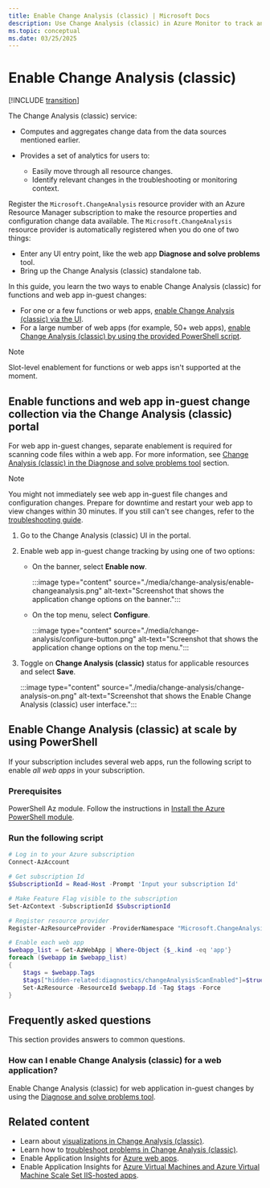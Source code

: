 ```yaml
---
title: Enable Change Analysis (classic) | Microsoft Docs
description: Use Change Analysis (classic) in Azure Monitor to track and troubleshoot issues on your live site.
ms.topic: conceptual
ms.date: 03/25/2025
---
```


# Enable Change Analysis (classic)

[!INCLUDE [transition](includes/change-analysis-is-moving.md)]

The Change Analysis (classic) service:

- Computes and aggregates change data from the data sources mentioned earlier.
- Provides a set of analytics for users to:

    - Easily move through all resource changes.
    - Identify relevant changes in the troubleshooting or monitoring context.

Register the `Microsoft.ChangeAnalysis` resource provider with an Azure Resource Manager subscription to make the resource properties and configuration change data available. The `Microsoft.ChangeAnalysis` resource provider is automatically registered when you do one of two things:

- Enter any UI entry point, like the web app **Diagnose and solve problems** tool.
- Bring up the Change Analysis (classic) standalone tab.

In this guide, you learn the two ways to enable Change Analysis (classic) for functions and web app in-guest changes:

- For one or a few functions or web apps, [enable Change Analysis (classic) via the UI](#enable-functions-and-web-app-in-guest-change-collection-via-the-change-analysis-classic-portal).
- For a large number of web apps (for example, 50+ web apps), [enable Change Analysis (classic) by using the provided PowerShell script](#enable-change-analysis-classic-at-scale-by-using-powershell).

> [!NOTE]
> Slot-level enablement for functions or web apps isn't supported at the moment.

## Enable functions and web app in-guest change collection via the Change Analysis (classic) portal

For web app in-guest changes, separate enablement is required for scanning code files within a web app. For more information, see [Change Analysis (classic) in the Diagnose and solve problems tool](change-analysis-visualizations.md#view-changes-by-using-the-diagnose-and-solve-problems-tool) section.

> [!NOTE]
> You might not immediately see web app in-guest file changes and configuration changes. Prepare for downtime and restart your web app to view changes within 30 minutes. If you still can't see changes, refer to the [troubleshooting guide](./change-analysis-troubleshoot.md#you-cant-see-in-guest-changes-for-a-newly-enabled-web-app).

1. Go to the Change Analysis (classic) UI in the portal.

1. Enable web app in-guest change tracking by using one of two options:

   - On the banner, select **Enable now**.

     :::image type="content" source="./media/change-analysis/enable-changeanalysis.png" alt-text="Screenshot that shows the application change options on the banner.":::

   - On the top menu, select **Configure**.
   
     :::image type="content" source="./media/change-analysis/configure-button.png" alt-text="Screenshot that shows the application change options on the top menu.":::

1. Toggle on **Change Analysis (classic)** status for applicable resources and select **Save**.

   :::image type="content" source="./media/change-analysis/change-analysis-on.png" alt-text="Screenshot that shows the Enable Change Analysis (classic) user interface.":::
  
## Enable Change Analysis (classic) at scale by using PowerShell

If your subscription includes several web apps, run the following script to enable *all web apps* in your subscription.

### Prerequisites

PowerShell Az module. Follow the instructions in [Install the Azure PowerShell module](/powershell/azure/install-azure-powershell).

### Run the following script

```PowerShell
# Log in to your Azure subscription
Connect-AzAccount

# Get subscription Id
$SubscriptionId = Read-Host -Prompt 'Input your subscription Id'

# Make Feature Flag visible to the subscription
Set-AzContext -SubscriptionId $SubscriptionId

# Register resource provider
Register-AzResourceProvider -ProviderNamespace "Microsoft.ChangeAnalysis"

# Enable each web app
$webapp_list = Get-AzWebApp | Where-Object {$_.kind -eq 'app'}
foreach ($webapp in $webapp_list)
{
    $tags = $webapp.Tags
    $tags["hidden-related:diagnostics/changeAnalysisScanEnabled"]=$true
    Set-AzResource -ResourceId $webapp.Id -Tag $tags -Force
}
```

## Frequently asked questions

This section provides answers to common questions.

### How can I enable Change Analysis (classic) for a web application?

Enable Change Analysis (classic) for web application in-guest changes by using the [Diagnose and solve problems tool](./change-analysis-visualizations.md#view-changes-by-using-the-diagnose-and-solve-problems-tool).

## Related content

- Learn about [visualizations in Change Analysis (classic)](change-analysis-visualizations.md).
- Learn how to [troubleshoot problems in Change Analysis (classic)](change-analysis-troubleshoot.md).
- Enable Application Insights for [Azure web apps](../../azure-monitor/app/azure-web-apps.md).
- Enable Application Insights for [Azure Virtual Machines and Azure Virtual Machine Scale Set IIS-hosted apps](../../azure-monitor/app/azure-vm-vmss-apps.md).

